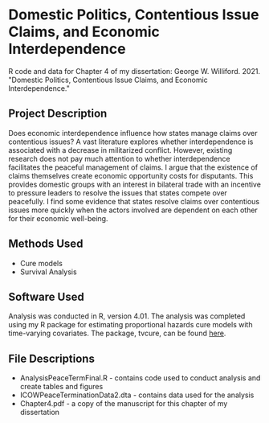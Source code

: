 # Domestic Politics, Contentious Issue Claims, and Economic Interdependence

R code and data for Chapter 4 of my dissertation: George W. Williford. 2021. "Domestic Politics, Contentious
Issue Claims, and Economic
Interdependence."

## Project Description

Does economic interdependence influence how states manage claims over contentious issues? A vast literature explores whether interdependence is associated with a decrease in militarized conflict. However, existing research does not pay much attention to whether interdependence facilitates the peaceful management of claims. I argue that the existence of claims themselves create economic opportunity costs for disputants. This provides domestic groups with an interest in bilateral trade with an incentive to pressure leaders to resolve the issues that states compete over peacefully. I find some evidence that states resolve claims over contentious issues more quickly when the actors involved are dependent on each other for their economic well-being.

## Methods Used

- Cure models
- Survival Analysis

## Software Used

Analysis was conducted in R, version 4.01. The analysis was completed using my R package for estimating proportional hazards cure models with time-varying covariates. The package, tvcure, can be found [here](https://github.com/gwilliford/Proportional-Hazards-Cure-Models).

## File Descriptions

- AnalysisPeaceTermFinal.R - contains code used to conduct analysis and create tables and figures
- ICOWPeaceTerminationData2.dta - contains data used for the analysis
- Chapter4.pdf - a copy of the manuscript for this chapter of my dissertation